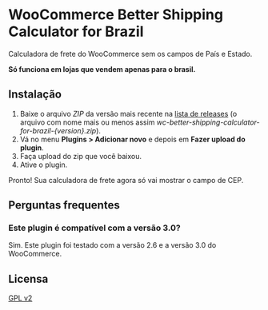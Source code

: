 # WooCommerce Better Shipping Calculator for Brazil

Calculadora de frete do WooCommerce sem os campos de País e Estado. 

**Só funciona em lojas que vendem apenas para o brasil.**

## Instalação

1. Baixe o arquivo *ZIP* da versão mais recente na [lista de releases](https://github.com/luizbills/wc-better-shipping-calculator-for-brazil/releases) (o arquivo com nome mais ou menos assim *wc-better-shipping-calculator-for-brazil-{version}.zip*).
1. Vá no menu **Plugins > Adicionar novo** e depois em **Fazer upload do plugin**.
1. Faça upload do zip que você baixou.
1. Ative o plugin.

Pronto! Sua calculadora de frete agora só vai mostrar o campo de CEP. 

## Perguntas frequentes

### Este plugin é compatível com a versão 3.0?
Sim. Este plugin foi testado com a versão 2.6 e a versão 3.0 do WooCommerce.

## Licensa

[GPL v2](https://github.com/luizbills/wc-better-shipping-calculator-for-brazil/blob/master/LICENSE)
